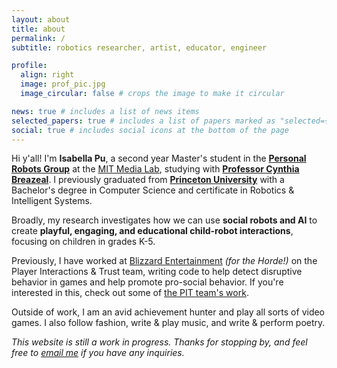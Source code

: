 ```yaml
---
layout: about
title: about
permalink: /
subtitle: robotics researcher, artist, educator, engineer

profile:
  align: right
  image: prof_pic.jpg
  image_circular: false # crops the image to make it circular

news: true # includes a list of news items
selected_papers: true # includes a list of papers marked as "selected={true}"
social: true # includes social icons at the bottom of the page
---
```


Hi y'all! I'm **Isabella Pu**, a second year Master's student in the **[Personal Robots Group](https://www.media.mit.edu/groups/personal-robots/overview/)** at the [MIT Media Lab](https://www.media.mit.edu/), studying with **[Professor Cynthia Breazeal](https://cynthiabreazeal.media.mit.edu/)**. I previously graduated from **[Princeton University](https://www.princeton.edu/)** with a Bachelor's degree in Computer Science and certificate in Robotics & Intelligent Systems.

Broadly, my research investigates how we can use **social robots and AI** to create **playful, engaging, and educational child-robot interactions**, focusing on children in grades K-5.

Previously, I have worked at [Blizzard Entertainment](https://www.blizzard.com/en-us/) _(for the Horde!)_ on the Player Interactions & Trust team, writing code to help detect disruptive behavior in games and help promote pro-social behavior. If you're interested in this, check out some of [the PIT team's work](https://news.blizzard.com/en-us/blizzard/23923815/coming-together-to-create-a-playbook-for-prosocial-game-design).

Outside of work, I am an avid achievement hunter and play all sorts of video games. I also follow fashion, write & play music, and write & perform poetry.

_This website is still a work in progress. Thanks for stopping by, and feel free to [email me](mailto:ipu@media.mit.edu) if you have any inquiries._
